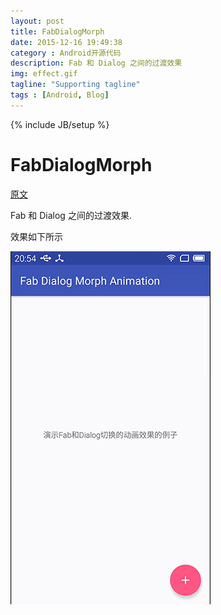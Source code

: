 ```yaml
---
layout: post
title: FabDialogMorph
date: 2015-12-16 19:49:38
category : Android开源代码
description: Fab 和 Dialog 之间的过渡效果
img: effect.gif
tagline: "Supporting tagline"
tags : [Android, Blog]
---
```

{% include JB/setup %}
# FabDialogMorph

[原文](https://github.com/hujiaweibujidao/FabDialogMorph)

Fab 和 Dialog 之间的过渡效果.

效果如下所示

![effect](/img/FabDialogMorph/effect.gif)